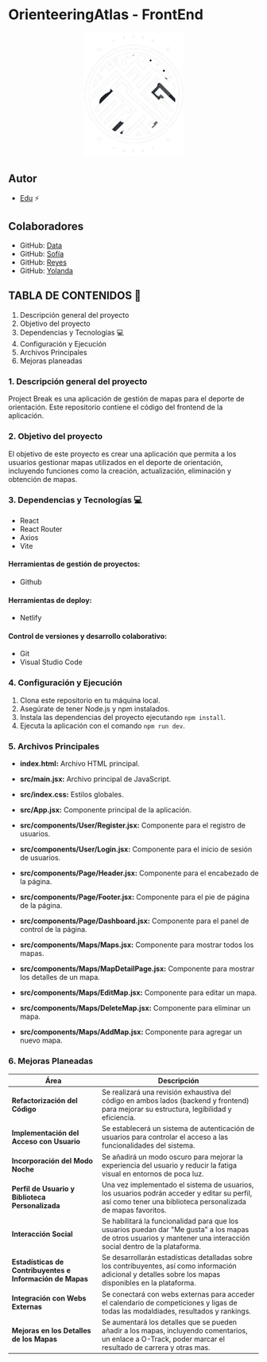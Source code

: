 # OrienteeringAtlas - FrontEnd

<p align="center"><img src="/project/public/images/Logo2.png" width="200"></p>

## Autor

-  [Edu](https://github.com/FSEduP) ⚡


## Colaboradores
- GitHub: [Data](https://github.com/CarlosDiazGirol)
- GitHub: [Sofía](https://github.com/SofiaPinilla)
- GitHub: [Reyes](https://github.com/Reyeslim)
- GitHub: [Yolanda](https://github.com/yolovi)


## TABLA DE CONTENIDOS 📖

1. Descripción general del proyecto
2. Objetivo del proyecto
3. Dependencias y Tecnologías 💻
4. Configuración y Ejecución
5. Archivos Principales
6. Mejoras planeadas

### 1. Descripción general del proyecto
Project Break es una aplicación de gestión de mapas para el deporte de orientación. Este repositorio contiene el código del frontend de la aplicación.

### 2. Objetivo del proyecto
El objetivo de este proyecto es crear una aplicación que permita a los usuarios gestionar mapas utilizados en el deporte de orientación, incluyendo funciones como la creación, actualización, eliminación y obtención de mapas.

### 3. Dependencias y Tecnologías 💻

- React
- React Router
- Axios
- Vite

#### Herramientas de gestión de proyectos:
- Github

#### Herramientas de deploy:
- Netlify

#### Control de versiones y desarrollo colaborativo:
- Git
- Visual Studio Code

### 4. Configuración y Ejecución

1. Clona este repositorio en tu máquina local.
2. Asegúrate de tener Node.js y npm instalados.
3. Instala las dependencias del proyecto ejecutando `npm install`.
4. Ejecuta la aplicación con el comando `npm run dev`.

### 5. Archivos Principales

- **index.html:** Archivo HTML principal.

- **src/main.jsx:** Archivo principal de JavaScript.

- **src/index.css:** Estilos globales.

- **src/App.jsx:** Componente principal de la aplicación.

- **src/components/User/Register.jsx:** Componente para el registro de usuarios.

- **src/components/User/Login.jsx:** Componente para el inicio de sesión de usuarios.

- **src/components/Page/Header.jsx:** Componente para el encabezado de la página.

- **src/components/Page/Footer.jsx:** Componente para el pie de página de la página.

- **src/components/Page/Dashboard.jsx:** Componente para el panel de control de la página.

- **src/components/Maps/Maps.jsx:** Componente para mostrar todos los mapas.

- **src/components/Maps/MapDetailPage.jsx:** Componente para mostrar los detalles de un mapa.

- **src/components/Maps/EditMap.jsx:** Componente para editar un mapa.

- **src/components/Maps/DeleteMap.jsx:** Componente para eliminar un mapa.

- **src/components/Maps/AddMap.jsx:** Componente para agregar un nuevo mapa.


### 6. Mejoras Planeadas
| Área                                                      | Descripción                                                                                                                                                         |
|-----------------------------------------------------------|---------------------------------------------------------------------------------------------------------------------------------------------------------------------|
| **Refactorización del Código**                            | Se realizará una revisión exhaustiva del código en ambos lados (backend y frontend) para mejorar su estructura, legibilidad y eficiencia.                           |
| **Implementación del Acceso con Usuario**                 | Se establecerá un sistema de autenticación de usuarios para controlar el acceso a las funcionalidades del sistema.                                                  |
| **Incorporación del Modo Noche**                          | Se añadirá un modo oscuro para mejorar la experiencia del usuario y reducir la fatiga visual en entornos de poca luz.                                               |
| **Perfil de Usuario y Biblioteca Personalizada**          | Una vez implementado el sistema de usuarios, los usuarios podrán acceder y editar su perfil, así como tener una biblioteca personalizada de mapas favoritos.        |
| **Interacción Social**                                    | Se habilitará la funcionalidad para que los usuarios puedan dar "Me gusta" a los mapas de otros usuarios y mantener una interacción social dentro de la plataforma. |
| **Estadísticas de Contribuyentes e Información de Mapas** | Se desarrollarán estadísticas detalladas sobre los contribuyentes, así como información adicional y detalles sobre los mapas disponibles en la plataforma.          |
| **Integración con Webs Externas**                         | Se conectará con webs externas para acceder el calendario de competiciones y ligas de todas las modaldiades, resultados y rankings.                                 |
| **Mejoras en los Detalles de los Mapas**                  | Se aumentará los detalles que se pueden añadir a los mapas, incluyendo comentarios, un enlace a O-Track, poder marcar el resultado de carrera y otras mas.          |
